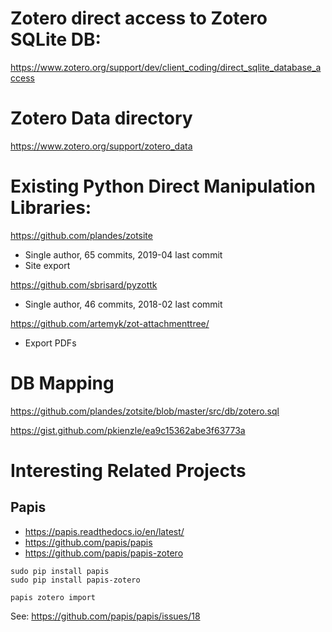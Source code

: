 # Zotero direct access to Zotero SQLite DB:
https://www.zotero.org/support/dev/client_coding/direct_sqlite_database_access

# Zotero Data directory
https://www.zotero.org/support/zotero_data

# Existing Python Direct Manipulation Libraries:

https://github.com/plandes/zotsite
* Single author, 65 commits, 2019-04 last commit
* Site export

https://github.com/sbrisard/pyzottk
* Single author, 46 commits, 2018-02 last commit

https://github.com/artemyk/zot-attachmenttree/
* Export PDFs

# DB Mapping
https://github.com/plandes/zotsite/blob/master/src/db/zotero.sql

https://gist.github.com/pkienzle/ea9c15362abe3f63773a

# Interesting Related Projects

## Papis
* https://papis.readthedocs.io/en/latest/
* https://github.com/papis/papis
* https://github.com/papis/papis-zotero

```
sudo pip install papis
sudo pip install papis-zotero

papis zotero import
```

See: https://github.com/papis/papis/issues/18

